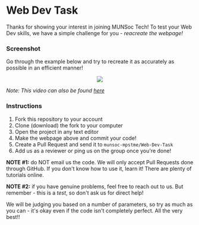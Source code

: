 # Web Dev Task

Thanks for showing your interest in joining MUNSoc Tech! To test your Web Dev skills, we have a simple challenge for you - _reacreate the webpage!_

### Screenshot
Go through the example below and try to recreate it as accurately as possible in an efficient manner!
<p align="center"> <img src="https://github.com/munsoc-mpstme/Web-Dev-Task/blob/master/Final.gif"> </p>

_Note: This video can also be found [here](https://github.com/munsoc-mpstme/Web-Dev-Task/blob/master/Final.gif)_

### Instructions

1.  Fork this repository to your account
2.  Clone (download) the fork to your computer
3.  Open the project in any text editor
4.  Make the webpage above and commit your code!
5.  Create a Pull Request and send it to `munsoc-mpstme/Web-Dev-Task`
6.  Add us as a reviewer or ping us on the group once you're done!

**NOTE #1:** do NOT email us the code. We will only accept Pull Requests done through GitHub. If you don't know how to use it, learn it! There are plenty of tutorials online.

**NOTE #2:** if you have genuine problems, feel free to reach out to us. But remember - this is a _test_, so don't ask us for direct help!

We will be judging you based on a number of parameters, so try as much as you can - it's okay even if the code isn't completely perfect. All the very best!!
